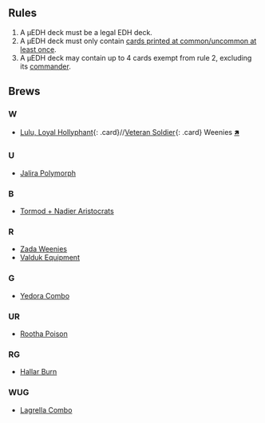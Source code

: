 ## Rules

1. A μEDH deck must be a legal EDH deck.
2. A μEDH deck must only contain [cards printed at common/uncommon at least once](https://scryfall.com/search?q=f%3Aedh+r%3Cr).
3. A μEDH deck may contain up to 4 cards exempt from rule 2, excluding its [commander](https://scryfall.com/search?q=f%3Aedh+r%3Cr+is%3Acommander).

## Brews

### W <span class="W"></span>

- [Lulu, Loyal Hollyphant](https://scryfall.com/card/clb/32/lulu-loyal-hollyphant){: .card}//[Veteran Soldier](https://scryfall.com/card/clb/48/veteran-soldier){: .card} Weenies [🢅](https://www.moxfield.com/decks/ek2k0Kxo80ipe6_jnM47UA)

### U <span class="U"></span>

- [Jalira Polymorph](https://www.moxfield.com/decks/k1_rRxycJkKPRRl1OoZSMg)

### B <span class="B"></span>

- [Tormod + Nadier Aristocrats](https://www.moxfield.com/decks/EIeRKQu9r0Oooen4GU69Dw)

### R <span class="R"></span>

- [Zada Weenies](https://www.moxfield.com/decks/zlf6sesqP0S5zS87rEWFBw)
- [Valduk Equipment](https://www.moxfield.com/decks/8Xe9R9I0LESEVm3JtBtSxQ) <span class="R"></span>

### G <span class="G"></span>

- [Yedora Combo](https://www.moxfield.com/decks/KKKRGtlAf0ic_l3hlbvP9g)

### UR <span class="U"></span><span class="R"></span>
- [Rootha Poison](https://www.moxfield.com/decks/PPPwSNSVWEai8wygZfj2IA)

### RG <span class="R"></span><span class="G"></span>
- [Hallar Burn](https://www.moxfield.com/decks/GFUaxnMTmUKFg_RMyEpd3A)

### WUG <span class="W"></span><span class="U"></span><span class="G"></span>
- [Lagrella Combo](https://www.moxfield.com/decks/rVfbj4k7z0-5tgAP0x711Q) <span class="W"></span><span class="U"></span><span class="G"></span>
